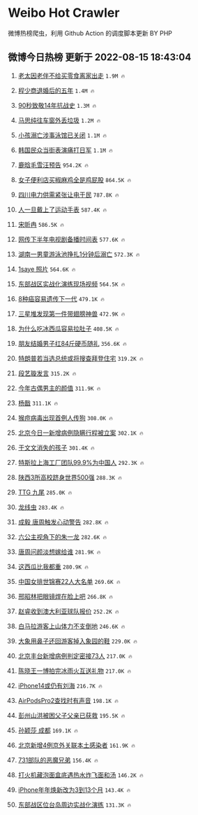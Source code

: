 # Weibo Hot Crawler 



微博热榜爬虫，利用 Github Action 的调度脚本更新 BY PHP 


## 微博今日热榜 更新于 2022-08-15 18:43:04 
1. [老太因老伴不给买零食离家出走](https://s.weibo.com/weibo?q=%23%E8%80%81%E5%A4%AA%E5%9B%A0%E8%80%81%E4%BC%B4%E4%B8%8D%E7%BB%99%E4%B9%B0%E9%9B%B6%E9%A3%9F%E7%A6%BB%E5%AE%B6%E5%87%BA%E8%B5%B0%23&Refer=top) `1.9M 🔥` 

1. [程少商退婚后的五年](https://s.weibo.com/weibo?q=%23%E7%A8%8B%E5%B0%91%E5%95%86%E9%80%80%E5%A9%9A%E5%90%8E%E7%9A%84%E4%BA%94%E5%B9%B4%23&Refer=top) `1.4M 🔥` 

1. [90秒致敬14年抗战史](https://s.weibo.com/weibo?q=%2390%E7%A7%92%E8%87%B4%E6%95%AC14%E5%B9%B4%E6%8A%97%E6%88%98%E5%8F%B2%23&Refer=top) `1.3M 🔥` 

1. [马思纯往车窗外丢垃圾](https://s.weibo.com/weibo?q=%23%E9%A9%AC%E6%80%9D%E7%BA%AF%E5%BE%80%E8%BD%A6%E7%AA%97%E5%A4%96%E4%B8%A2%E5%9E%83%E5%9C%BE%23&Refer=top) `1.2M 🔥` 

1. [小孩溺亡涉事泳馆已关闭](https://s.weibo.com/weibo?q=%23%E5%B0%8F%E5%AD%A9%E6%BA%BA%E4%BA%A1%E6%B6%89%E4%BA%8B%E6%B3%B3%E9%A6%86%E5%B7%B2%E5%85%B3%E9%97%AD%23&Refer=top) `1.1M 🔥` 

1. [韩国民众当街表演痛打日军](https://s.weibo.com/weibo?q=%23%E9%9F%A9%E5%9B%BD%E6%B0%91%E4%BC%97%E5%BD%93%E8%A1%97%E8%A1%A8%E6%BC%94%E7%97%9B%E6%89%93%E6%97%A5%E5%86%9B%23&Refer=top) `1.1M 🔥` 

1. [鹿晗毛雪汪预告](https://s.weibo.com/weibo?q=%23%E9%B9%BF%E6%99%97%E6%AF%9B%E9%9B%AA%E6%B1%AA%E9%A2%84%E5%91%8A%23&Refer=top) `954.2K 🔥` 

1. [女子便利店买椒麻鸡全是鸡屁股](https://s.weibo.com/weibo?q=%23%E5%A5%B3%E5%AD%90%E4%BE%BF%E5%88%A9%E5%BA%97%E4%B9%B0%E6%A4%92%E9%BA%BB%E9%B8%A1%E5%85%A8%E6%98%AF%E9%B8%A1%E5%B1%81%E8%82%A1%23&Refer=top) `864.5K 🔥` 

1. [四川电力供需紧张让电于民](https://s.weibo.com/weibo?q=%23%E5%9B%9B%E5%B7%9D%E7%94%B5%E5%8A%9B%E4%BE%9B%E9%9C%80%E7%B4%A7%E5%BC%A0%E8%AE%A9%E7%94%B5%E4%BA%8E%E6%B0%91%23&Refer=top) `787.8K 🔥` 

1. [人一旦戴上了运动手表](https://s.weibo.com/weibo?q=%23%E4%BA%BA%E4%B8%80%E6%97%A6%E6%88%B4%E4%B8%8A%E4%BA%86%E8%BF%90%E5%8A%A8%E6%89%8B%E8%A1%A8%23&Refer=top) `587.4K 🔥` 

1. [宋昕冉](https://s.weibo.com/weibo?q=%E5%AE%8B%E6%98%95%E5%86%89&Refer=top) `586.5K 🔥` 

1. [网传下半年电视剧备播时间表](https://s.weibo.com/weibo?q=%23%E7%BD%91%E4%BC%A0%E4%B8%8B%E5%8D%8A%E5%B9%B4%E7%94%B5%E8%A7%86%E5%89%A7%E5%A4%87%E6%92%AD%E6%97%B6%E9%97%B4%E8%A1%A8%23&Refer=top) `577.6K 🔥` 

1. [湖南一男童游泳池挣扎1分钟后溺亡](https://s.weibo.com/weibo?q=%23%E6%B9%96%E5%8D%97%E4%B8%80%E7%94%B7%E7%AB%A5%E6%B8%B8%E6%B3%B3%E6%B1%A0%E6%8C%A3%E6%89%8E1%E5%88%86%E9%92%9F%E5%90%8E%E6%BA%BA%E4%BA%A1%23&Refer=top) `572.3K 🔥` 

1. [1saye 照片](https://s.weibo.com/weibo?q=1saye%20%E7%85%A7%E7%89%87&Refer=top) `564.6K 🔥` 

1. [东部战区实战化演练现场视频](https://s.weibo.com/weibo?q=%23%E4%B8%9C%E9%83%A8%E6%88%98%E5%8C%BA%E5%AE%9E%E6%88%98%E5%8C%96%E6%BC%94%E7%BB%83%E7%8E%B0%E5%9C%BA%E8%A7%86%E9%A2%91%23&Refer=top) `564.5K 🔥` 

1. [8种癌容易遗传下一代](https://s.weibo.com/weibo?q=%238%E7%A7%8D%E7%99%8C%E5%AE%B9%E6%98%93%E9%81%97%E4%BC%A0%E4%B8%8B%E4%B8%80%E4%BB%A3%23&Refer=top) `479.1K 🔥` 

1. [三星堆发现第一件带翅膀神兽](https://s.weibo.com/weibo?q=%23%E4%B8%89%E6%98%9F%E5%A0%86%E5%8F%91%E7%8E%B0%E7%AC%AC%E4%B8%80%E4%BB%B6%E5%B8%A6%E7%BF%85%E8%86%80%E7%A5%9E%E5%85%BD%23&Refer=top) `472.9K 🔥` 

1. [为什么吃冰西瓜容易拉肚子](https://s.weibo.com/weibo?q=%23%E4%B8%BA%E4%BB%80%E4%B9%88%E5%90%83%E5%86%B0%E8%A5%BF%E7%93%9C%E5%AE%B9%E6%98%93%E6%8B%89%E8%82%9A%E5%AD%90%23&Refer=top) `408.5K 🔥` 

1. [朋友结婚男子扛84斤硬币随礼](https://s.weibo.com/weibo?q=%23%E6%9C%8B%E5%8F%8B%E7%BB%93%E5%A9%9A%E7%94%B7%E5%AD%90%E6%89%9B84%E6%96%A4%E7%A1%AC%E5%B8%81%E9%9A%8F%E7%A4%BC%23&Refer=top) `356.6K 🔥` 

1. [特朗普若当选总统或将搜查拜登住宅](https://s.weibo.com/weibo?q=%23%E7%89%B9%E6%9C%97%E6%99%AE%E8%8B%A5%E5%BD%93%E9%80%89%E6%80%BB%E7%BB%9F%E6%88%96%E5%B0%86%E6%90%9C%E6%9F%A5%E6%8B%9C%E7%99%BB%E4%BD%8F%E5%AE%85%23&Refer=top) `319.2K 🔥` 

1. [段艺璇发言](https://s.weibo.com/weibo?q=%E6%AE%B5%E8%89%BA%E7%92%87%E5%8F%91%E8%A8%80&Refer=top) `315.2K 🔥` 

1. [今年古偶男主的颜值](https://s.weibo.com/weibo?q=%23%E4%BB%8A%E5%B9%B4%E5%8F%A4%E5%81%B6%E7%94%B7%E4%B8%BB%E7%9A%84%E9%A2%9C%E5%80%BC%23&Refer=top) `311.9K 🔥` 

1. [杨戬](https://s.weibo.com/weibo?q=%23%E6%9D%A8%E6%88%AC%23&Refer=top) `311.1K 🔥` 

1. [猴痘病毒出现首例人传狗](https://s.weibo.com/weibo?q=%23%E7%8C%B4%E7%97%98%E7%97%85%E6%AF%92%E5%87%BA%E7%8E%B0%E9%A6%96%E4%BE%8B%E4%BA%BA%E4%BC%A0%E7%8B%97%23&Refer=top) `308.0K 🔥` 

1. [北京今日一新增病例隐瞒行程被立案](https://s.weibo.com/weibo?q=%23%E5%8C%97%E4%BA%AC%E4%BB%8A%E6%97%A5%E4%B8%80%E6%96%B0%E5%A2%9E%E7%97%85%E4%BE%8B%E9%9A%90%E7%9E%92%E8%A1%8C%E7%A8%8B%E8%A2%AB%E7%AB%8B%E6%A1%88%23&Refer=top) `302.1K 🔥` 

1. [于文文消失的孩子](https://s.weibo.com/weibo?q=%23%E4%BA%8E%E6%96%87%E6%96%87%E6%B6%88%E5%A4%B1%E7%9A%84%E5%AD%A9%E5%AD%90%23&Refer=top) `301.4K 🔥` 

1. [特斯拉上海工厂团队99.9%为中国人](https://s.weibo.com/weibo?q=%23%E7%89%B9%E6%96%AF%E6%8B%89%E4%B8%8A%E6%B5%B7%E5%B7%A5%E5%8E%82%E5%9B%A2%E9%98%9F99.9%25%E4%B8%BA%E4%B8%AD%E5%9B%BD%E4%BA%BA%23&Refer=top) `292.3K 🔥` 

1. [陕西3所高校跻身世界500强](https://s.weibo.com/weibo?q=%23%E9%99%95%E8%A5%BF3%E6%89%80%E9%AB%98%E6%A0%A1%E8%B7%BB%E8%BA%AB%E4%B8%96%E7%95%8C500%E5%BC%BA%23&Refer=top) `288.3K 🔥` 

1. [TTG 九尾](https://s.weibo.com/weibo?q=TTG%20%E4%B9%9D%E5%B0%BE&Refer=top) `285.0K 🔥` 

1. [龙线虫](https://s.weibo.com/weibo?q=%23%E9%BE%99%E7%BA%BF%E8%99%AB%23&Refer=top) `283.4K 🔥` 

1. [成毅 唐周触发心动警告](https://s.weibo.com/weibo?q=%E6%88%90%E6%AF%85%20%E5%94%90%E5%91%A8%E8%A7%A6%E5%8F%91%E5%BF%83%E5%8A%A8%E8%AD%A6%E5%91%8A&Refer=top) `282.8K 🔥` 

1. [六公主视角下的朱一龙](https://s.weibo.com/weibo?q=%23%E5%85%AD%E5%85%AC%E4%B8%BB%E8%A7%86%E8%A7%92%E4%B8%8B%E7%9A%84%E6%9C%B1%E4%B8%80%E9%BE%99%23&Refer=top) `282.6K 🔥` 

1. [唐周问颜淡想嫁给谁](https://s.weibo.com/weibo?q=%23%E5%94%90%E5%91%A8%E9%97%AE%E9%A2%9C%E6%B7%A1%E6%83%B3%E5%AB%81%E7%BB%99%E8%B0%81%23&Refer=top) `281.9K 🔥` 

1. [这西瓜比我都重](https://s.weibo.com/weibo?q=%23%E8%BF%99%E8%A5%BF%E7%93%9C%E6%AF%94%E6%88%91%E9%83%BD%E9%87%8D%23&Refer=top) `280.9K 🔥` 

1. [中国女排世锦赛22人大名单](https://s.weibo.com/weibo?q=%23%E4%B8%AD%E5%9B%BD%E5%A5%B3%E6%8E%92%E4%B8%96%E9%94%A6%E8%B5%9B22%E4%BA%BA%E5%A4%A7%E5%90%8D%E5%8D%95%23&Refer=top) `269.6K 🔥` 

1. [邢昭林把眼镜焊在脸上吧](https://s.weibo.com/weibo?q=%23%E9%82%A2%E6%98%AD%E6%9E%97%E6%8A%8A%E7%9C%BC%E9%95%9C%E7%84%8A%E5%9C%A8%E8%84%B8%E4%B8%8A%E5%90%A7%23&Refer=top) `266.8K 🔥` 

1. [赵睿收到澳大利亚球队报价](https://s.weibo.com/weibo?q=%23%E8%B5%B5%E7%9D%BF%E6%94%B6%E5%88%B0%E6%BE%B3%E5%A4%A7%E5%88%A9%E4%BA%9A%E7%90%83%E9%98%9F%E6%8A%A5%E4%BB%B7%23&Refer=top) `252.2K 🔥` 

1. [白马拉游客上山体力不支倒地](https://s.weibo.com/weibo?q=%23%E7%99%BD%E9%A9%AC%E6%8B%89%E6%B8%B8%E5%AE%A2%E4%B8%8A%E5%B1%B1%E4%BD%93%E5%8A%9B%E4%B8%8D%E6%94%AF%E5%80%92%E5%9C%B0%23&Refer=top) `246.6K 🔥` 

1. [大象用鼻子还回游客掉入象园的鞋](https://s.weibo.com/weibo?q=%23%E5%A4%A7%E8%B1%A1%E7%94%A8%E9%BC%BB%E5%AD%90%E8%BF%98%E5%9B%9E%E6%B8%B8%E5%AE%A2%E6%8E%89%E5%85%A5%E8%B1%A1%E5%9B%AD%E7%9A%84%E9%9E%8B%23&Refer=top) `229.0K 🔥` 

1. [北京丰台新增病例判定密接73人](https://s.weibo.com/weibo?q=%23%E5%8C%97%E4%BA%AC%E4%B8%B0%E5%8F%B0%E6%96%B0%E5%A2%9E%E7%97%85%E4%BE%8B%E5%88%A4%E5%AE%9A%E5%AF%86%E6%8E%A573%E4%BA%BA%23&Refer=top) `217.0K 🔥` 

1. [陈晓王一博拍完冰雨火互送礼物](https://s.weibo.com/weibo?q=%23%E9%99%88%E6%99%93%E7%8E%8B%E4%B8%80%E5%8D%9A%E6%8B%8D%E5%AE%8C%E5%86%B0%E9%9B%A8%E7%81%AB%E4%BA%92%E9%80%81%E7%A4%BC%E7%89%A9%23&Refer=top) `217.0K 🔥` 

1. [iPhone14或仍有刘海](https://s.weibo.com/weibo?q=%23iPhone14%E6%88%96%E4%BB%8D%E6%9C%89%E5%88%98%E6%B5%B7%23&Refer=top) `216.7K 🔥` 

1. [AirPodsPro2查找时有声音](https://s.weibo.com/weibo?q=%23AirPodsPro2%E6%9F%A5%E6%89%BE%E6%97%B6%E6%9C%89%E5%A3%B0%E9%9F%B3%23&Refer=top) `198.1K 🔥` 

1. [彭州山洪被困父子父亲已获救](https://s.weibo.com/weibo?q=%23%E5%BD%AD%E5%B7%9E%E5%B1%B1%E6%B4%AA%E8%A2%AB%E5%9B%B0%E7%88%B6%E5%AD%90%E7%88%B6%E4%BA%B2%E5%B7%B2%E8%8E%B7%E6%95%91%23&Refer=top) `195.5K 🔥` 

1. [孙颖莎 成都](https://s.weibo.com/weibo?q=%E5%AD%99%E9%A2%96%E8%8E%8E%20%E6%88%90%E9%83%BD&Refer=top) `169.1K 🔥` 

1. [北京新增4例京外关联本土感染者](https://s.weibo.com/weibo?q=%23%E5%8C%97%E4%BA%AC%E6%96%B0%E5%A2%9E4%E4%BE%8B%E4%BA%AC%E5%A4%96%E5%85%B3%E8%81%94%E6%9C%AC%E5%9C%9F%E6%84%9F%E6%9F%93%E8%80%85%23&Refer=top) `161.9K 🔥` 

1. [731部队的恶魔兄弟](https://s.weibo.com/weibo?q=%23731%E9%83%A8%E9%98%9F%E7%9A%84%E6%81%B6%E9%AD%94%E5%85%84%E5%BC%9F%23&Refer=top) `156.4K 🔥` 

1. [打火机藏泡面盒底遇热水炸飞面和汤](https://s.weibo.com/weibo?q=%23%E6%89%93%E7%81%AB%E6%9C%BA%E8%97%8F%E6%B3%A1%E9%9D%A2%E7%9B%92%E5%BA%95%E9%81%87%E7%83%AD%E6%B0%B4%E7%82%B8%E9%A3%9E%E9%9D%A2%E5%92%8C%E6%B1%A4%23&Refer=top) `146.2K 🔥` 

1. [iPhone年年焕新改为3到13个月](https://s.weibo.com/weibo?q=%23iPhone%E5%B9%B4%E5%B9%B4%E7%84%95%E6%96%B0%E6%94%B9%E4%B8%BA3%E5%88%B013%E4%B8%AA%E6%9C%88%23&Refer=top) `143.4K 🔥` 

1. [东部战区位台岛周边实战化演练](https://s.weibo.com/weibo?q=%23%E4%B8%9C%E9%83%A8%E6%88%98%E5%8C%BA%E4%BD%8D%E5%8F%B0%E5%B2%9B%E5%91%A8%E8%BE%B9%E5%AE%9E%E6%88%98%E5%8C%96%E6%BC%94%E7%BB%83%23&Refer=top) `131.3K 🔥` 


